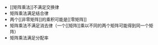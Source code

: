 - [[矩阵乘法]]不满足交换律
- 矩阵乘法满足结合律
- 两个[[非零矩阵]]的乘积可能是[[零矩阵]]
- 矩阵乘法不满足消去律（一个[[矩阵]]乘以不同的两个矩阵可能得到同一个矩阵）
- 矩阵乘法满足分配率